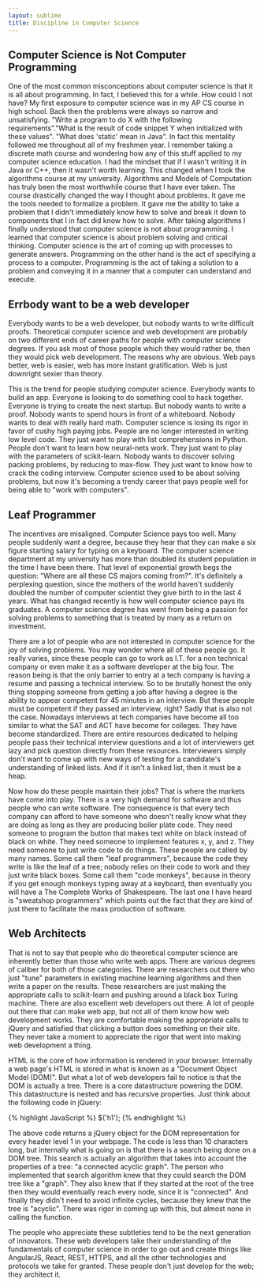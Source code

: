 ```yaml
---
layout: sublime
title: Discipline in Computer Science
---
```


## Computer Science is Not Computer Programming

One of the most common misconceptions about computer science is that it is all about programming. In fact, I believed this for a while. How could I not have? My first exposure to computer science was in my AP CS course in high school. Back then the problems were always so narrow and unsatisfying. "Write a program to do X with the following requirements"."What is the result of code snippet Y when initialized with these values". "What does 'static' mean in Java". In fact this mentality followed me throughout all of my freshmen year. I remember taking a discrete math course and wondering how any of this stuff applied to my computer science education. I had the mindset that if I wasn't writing it in Java or C++, then it wasn't worth learning. This changed when I took the algorithms course at my university. Algorithms and Models of Computation has truly been the most worthwhile course that I have ever taken. The course drastically changed the way I thought about problems. It gave me the tools needed to formalize a problem. It gave me the ability to take a problem that I didn't immediately know how to solve and break it down to components that I in fact did know how to solve. After taking algorithms I finally understood that computer science is not about programming. I learned that computer science is about problem solving and critical thinking. Computer science is the art of coming up with processes to generate answers. Programming on the other hand is the act of specifying a process to a computer. Programming is the act of taking a solution to a problem and conveying it in a manner that a computer can understand and execute.

## Errbody want to be a web developer

Everybody wants to be a web developer, but nobody wants to write difficult proofs. Theoretical computer science and web development are probably on two different ends of career paths for people with computer science degrees. If you ask most of those people which they would rather be, then they would pick web development. The reasons why are obvious. Web pays better, web is easier, web has more instant gratification. Web is just downright sexier than theory.

This is the trend for people studying computer science. Everybody wants to build an app. Everyone is looking to do something cool to hack together. Everyone is trying to create the next startup. But nobody wants to write a proof. Nobody wants to spend hours in front of a whiteboard. Nobody wants to deal with really hard math. Computer science is losing its rigor in favor of cushy high paying jobs. People are no longer interested in writing low level code. They just want to play with list comprehensions in Python. People don't want to learn how neural-nets work. They just want to play with the parameters of scikit-learn. Nobody wants to discover solving packing problems, by reducing to max-flow. They just want to know how to crack the coding interview. Computer science used to be about solving problems, but now it's becoming a trendy career that pays people well for being able to "work with computers".

## Leaf Programmer

The incentives are misaligned. Computer Science pays too well. Many people suddenly want a degree, because they hear that they can make a six figure starting salary for typing on a keyboard. The computer science department at my university has more than doubled its student population in the time I have been there. That level of exponential growth begs the question: "Where are all these CS majors coming from?". It's definitely a perplexing question, since the mothers of the world haven't suddenly doubled the number of computer scientist they give birth to in the last 4 years. What has changed recently is how well computer science pays its graduates. A computer science degree has went from being a passion for solving problems to something that is treated by many as a return on investment.

There are a lot of people who are not interested in computer science for the joy of solving problems. You may wonder where all of these people go. It really varies, since these people can go to work as I.T. for a non technical company or even make it as a software developer at the big four. The reason being is that the only barrier to entry at a tech company is having a resume and passing a technical interview. So to be brutally honest the only thing stopping someone from getting a job after having a degree is the ability to appear competent for 45 minutes in an interview. But these people must be competent if they passed an interview, right? Sadly that is also not the case. Nowadays interviews at tech companies have become all too similar to what the SAT and ACT have become for colleges. They have become standardized. There are entire resources dedicated to helping people pass their technical interview questions and a lot of interviewers get lazy and pick question directly from these resources. Interviewers simply don't want to come up with new ways of testing for a candidate's understanding of linked lists. And if it isn't a linked list, then it must be a heap.

Now how do these people maintain their jobs? That is where the markets have come into play. There is a very high demand for software and thus people who can write software. The consequence is that every tech company can afford to have someone who doesn't really know what they are doing as long as they are producing boiler plate code. They need someone to program the button that makes text white on black instead of black on white. They need someone to implement features x, y, and z. They need someone to just write code to do things. These people are called by many names. Some call them "leaf programmers", because the code they write is like the leaf of a tree; nobody relies on their code to work and they just write black boxes. Some call them "code monkeys", because in theory if you get enough monkeys typing away at a keyboard, then eventually you will have a The Complete Works of Shakespeare. The last one I have heard is "sweatshop programmers" which points out the fact that they are kind of just there to facilitate the mass production of software.

## Web Architects
That is not to say that people who do theoretical computer science are inherently better than those who write web apps. There are various degrees of caliber for both of those categories. There are researchers out there who just "tune" parameters in existing machine learning algorithms and then write a paper on the results. These researchers are just making the appropriate calls to scikit-learn and pushing around a black box Turing machine. There are also excellent web developers out there. A lot of people out there that can make web app, but not all of them know how web development works. They are comfortable making the appropriate calls to jQuery and satisfied that clicking a button does something on their site. They never take a moment to appreciate the rigor that went into making web development a thing.

HTML is the core of how information is rendered in your browser. Internally a web page's HTML is stored in what is known as a "Document Object Model (DOM)". But what a lot of web developers fail to notice is that the DOM is actually a tree. There is a core datastructure powering the DOM. This datastructure is nested and has recursive properties. Just think about the following code in jQuery:

{% highlight JavaScript %}
$('h1');
{% endhighlight %}

 The above code returns a jQuery object for the DOM representation for every header level 1 in your webpage. The code is less than 10 characters long, but internally what is going on is that there is a search being done on a DOM tree. This search is actually an algorithm that takes into account the properties of a tree: "a connected acyclic graph". The person who implemented that search algorithm knew that they could search the DOM tree like a "graph". They also knew that if they started at the root of the tree then they would eventually reach every node, since it is "connected". And finally they didn't need to avoid infinite cycles, because they knew that the tree is "acyclic". There was rigor in coming up with this, but almost none in calling the function.

The people who appreciate these subtleties tend to be the next generation of innovators. These web developers take their understanding of the fundamentals of computer science in order to go out and create things like AngularJS, React, REST, HTTPS, and all the other technologies and protocols we take for granted. These people don't just develop for the web; they architect it.
